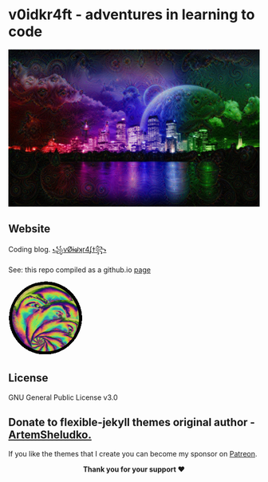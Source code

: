 # v0idkr4ft - adventures in learning to code

![](https://raw.githubusercontent.com/v0idkr4ft/v0idkr4ft.github.io/master/assets/img/slugcity.jpg)

## Website

Coding blog. [꧁ⅴØɨᖙʞr4ʄߙ꧂](https://www.v0idkr4ft.com/)

See: this repo compiled as a github.io [page](https://v0idkr4ft.github.io/)

![v0idkr4ft](https://raw.githubusercontent.com/v0idkr4ft/v0idkr4ft.github.io/master/assets/img/fcpng.png)

## License

GNU General Public License v3.0

## Donate to flexible-jekyll themes original author - <a href="https://www.github.com/artemsheludko" target="_blank">ArtemSheludko.</a>

<p>If you like the themes that I create you can become my sponsor on <a href="https://www.patreon.com/artemsheludko" target="_blank">Patreon</a>.
<p align="center"><b>Thank you for your support ❤️</b></p>
